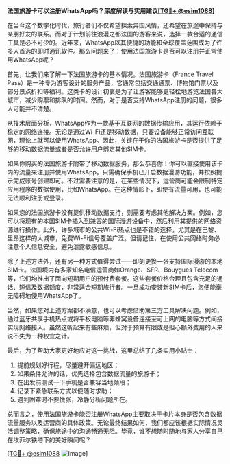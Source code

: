 **法国旅游卡可以注册WhatsApp吗？深度解读与实用建议[[TG💪+ @esim1088](https://t.me/s/esim1088)]**

在当今这个数字化时代，旅行者们不仅希望探索异国风情，还希望在旅途中保持与亲朋好友的联系。而对于计划前往浪漫之都法国的游客来说，选择一款合适的通信工具是必不可少的。近年来，WhatsApp以其便捷的功能和全球覆盖范围成为了许多人首选的即时通讯软件。那么问题来了：使用法国旅游卡是否可以注册并正常使用WhatsApp呢？

首先，让我们来了解一下法国旅游卡的基本情况。法国旅游卡（France Travel Pass）是一种专为游客设计的服务产品，它通常包括交通通票、博物馆门票以及部分景点折扣等福利。这类卡的设计初衷是为了让游客能够更轻松地游览法国各大城市，减少购票和排队的时间。然而，对于是否支持WhatsApp注册的问题，很多人可能并不清楚。

从技术层面分析，WhatsApp作为一款基于互联网的数据传输应用，其运行依赖于稳定的网络连接。无论是通过Wi-Fi还是移动数据，只要设备能够正常访问互联网，理论上就可以使用WhatsApp。因此，关键在于你的法国旅游卡是否提供了足够的移动数据流量或者是否允许用户绑定其他SIM卡。

如果你购买的法国旅游卡附带了移动数据服务，那么恭喜你！你可以直接使用该卡内的流量来注册并使用WhatsApp。只需确保手机已开启数据漫游功能，并按照提示完成账号创建即可。不过需要注意的是，在某些情况下，运营商可能会限制特定应用程序的数据使用，比如WhatsApp。在这种情形下，即使有流量可用，也可能无法顺利注册或登录。

如果您的法国旅游卡没有提供移动数据支持，则需要考虑其他解决方案。例如，您可以将现有的本国SIM卡插入到兼容的国际漫游设备中，然后利用其提供的网络资源进行操作。此外，许多城市的公共Wi-Fi热点也是不错的选择，尤其是在巴黎、里昂这样的大城市，免费Wi-Fi信号覆盖广泛。但请记住，在使用公共网络时务必注意个人信息安全，避免泄露敏感信息。

除了上述方法外，还有另一种方式值得尝试——即刻更换一张支持国际漫游的本地SIM卡。法国境内有多家知名电信运营商如Orange、SFR、Bouygues Telecom等，它们均推出了面向短期用户的预付费套餐。这些套餐价格合理且包含充足的通话、短信及数据额度，非常适合短期旅行者。一旦成功安装新SIM卡后，您便能毫无障碍地使用WhatsApp了。

当然，如果您对上述方案都不满意，也可以考虑借助第三方工具解决问题。例如，通过蓝牙共享手机热点或将平板电脑等非蜂窝设备连接至可上网的电脑等方式间接实现网络接入。虽然这听起来有些麻烦，但对于预算有限或是担心额外费用的人来说不失为一种权宜之计。

最后，为了帮助大家更好地应对这一挑战，这里总结了几条实用小贴士：
1. 提前规划好行程，尽量避开偏远地区；
2. 如果条件允许的话，优先选择包含数据流量的旅游卡；
3. 在出发前测试一下手机是否兼容当地频段；
4. 记录下紧急联系方式以便随时求助；
5. 遇到困难时不要慌张，冷静分析问题所在。

总而言之，使用法国旅游卡能否注册WhatsApp主要取决于卡片本身是否包含数据流量服务以及运营商的具体政策。无论最终结果如何，我们都应该根据实际情况灵活调整策略，确保旅途中的沟通畅通无阻。毕竟，谁不想随时随地与家人分享自己在埃菲尔铁塔下的美好瞬间呢？

[[TG💪+ @esim1088](https://t.me/s/esim1088) ![Image](https://i.postimg.cc/4NQfJmqS/Snipaste-2025-05-13-00-14-12.png)]